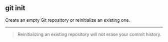git init
---
Create an empty Git repository or reinitialize an existing one.

---
> Reinitializing an existing repository will not erase your commit history.